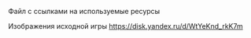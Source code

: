 Файл с ссылками на используемые ресурсы

Изображения исходной игры
https://disk.yandex.ru/d/WtYeKnd_rkK7m
